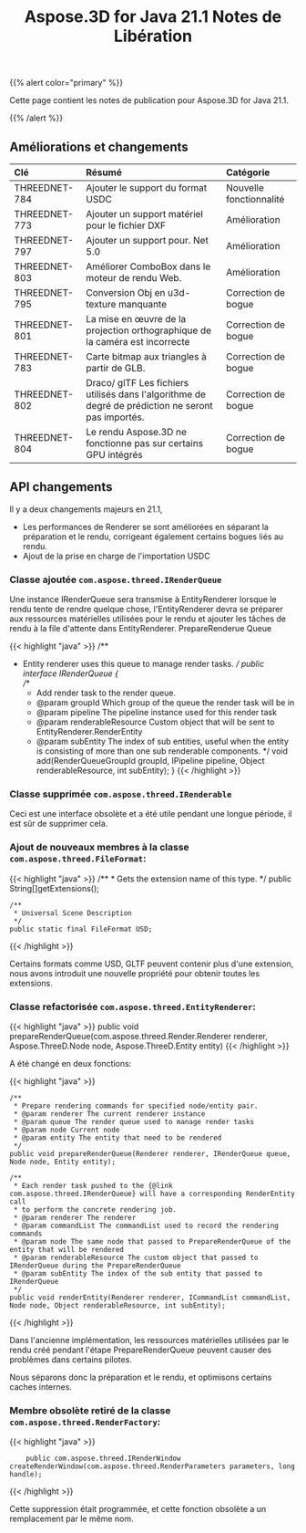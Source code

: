 ﻿---
title: Aspose.3D for Java 21.1 Notes de Libération
type: docs
weight: 12
url: /fr/java/aspose-3d-for-java-21-1-release-notes/
---
{{% alert color="primary" %}}

Cette page contient les notes de publication pour Aspose.3D for Java 21.1.

{{% /alert %}}
## **Améliorations et changements**

|**Clé**|**Résumé**|**Catégorie**|
|:- |:- |:- |
|THREEDNET-784 |Ajouter le support du format USDC|Nouvelle fonctionnalité|
|THREEDNET-773 |Ajouter un support matériel pour le fichier DXF|Amélioration|
|THREEDNET-797 |Ajouter un support pour. Net 5.0|Amélioration|
|THREEDNET-803 |Améliorer ComboBox dans le moteur de rendu Web.|Amélioration|
|THREEDNET-795 |Conversion Obj en u3d-texture manquante|Correction de bogue|
|THREEDNET-801 |La mise en œuvre de la projection orthographique de la caméra est incorrecte|Correction de bogue|
|THREEDNET-783 |Carte bitmap aux triangles à partir de GLB.|Correction de bogue|
|THREEDNET-802 |Draco/ glTF Les fichiers utilisés dans l'algorithme de degré de prédiction ne seront pas importés.|Correction de bogue|
|THREEDNET-804 |Le rendu Aspose.3D ne fonctionne pas sur certains GPU intégrés|Correction de bogue|



## API changements ##

Il y a deux changements majeurs en 21.1,

* Les performances de Renderer se sont améliorées en séparant la préparation et le rendu, corrigeant également certains bogues liés au rendu.
* Ajout de la prise en charge de l'importation USDC

### Classe ajoutée `com.aspose.threed.IRenderQueue`

Une instance IRenderQueue sera transmise à EntityRenderer lorsque le rendu tente de rendre quelque chose, l'EntityRenderer devra se préparer aux ressources matérielles utilisées pour le rendu et ajouter les tâches de rendu à la file d'attente dans EntityRenderer. PrepareRenderue Queue


{{< highlight "java" >}}
/**
 * Entity renderer uses this queue to manage render tasks.
 */
public interface IRenderQueue
{    
    /**
     * Add render task to the render queue.
     * @param groupId Which group of the queue the render task will be in
     * @param pipeline The pipeline instance used for this render task
     * @param renderableResource Custom object that will be sent to EntityRenderer.RenderEntity
     * @param subEntity The index of sub entities, useful when the entity is consisting of more than one sub renderable components.
     */
    void add(RenderQueueGroupId groupId, IPipeline pipeline, Object renderableResource, int subEntity);
}
{{< /highlight >}}



### Classe supprimée `com.aspose.threed.IRenderable`

Ceci est une interface obsolète et a été utile pendant une longue période, il est sûr de supprimer cela.


### Ajout de nouveaux membres à la classe `com.aspose.threed.FileFormat`:

{{< highlight "java" >}}
    /**
     * Gets the extension name of this type.
     */
    public String[]getExtensions();

    /**
     * Universal Scene Description
     */
    public static final FileFormat USD;

{{< /highlight >}}

Certains formats comme USD, GLTF peuvent contenir plus d'une extension, nous avons introduit une nouvelle propriété pour obtenir toutes les extensions.


### Classe refactorisée `com.aspose.threed.EntityRenderer`:

{{< highlight "java" >}}
        public void prepareRenderQueue(com.aspose.threed.Render.Renderer renderer, Aspose.ThreeD.Node node, Aspose.ThreeD.Entity entity)
{{< /highlight >}}

A été changé en deux fonctions:

{{< highlight "java" >}}

    /**
     * Prepare rendering commands for specified node/entity pair.
     * @param renderer The current renderer instance
     * @param queue The render queue used to manage render tasks
     * @param node Current node
     * @param entity The entity that need to be rendered
     */
    public void prepareRenderQueue(Renderer renderer, IRenderQueue queue, Node node, Entity entity);
    
    /**
     * Each render task pushed to the {@link com.aspose.threed.IRenderQueue} will have a corresponding RenderEntity call
     * to perform the concrete rendering job.
     * @param renderer The renderer
     * @param commandList The commandList used to record the rendering commands
     * @param node The same node that passed to PrepareRenderQueue of the entity that will be rendered
     * @param renderableResource The custom object that passed to IRenderQueue during the PrepareRenderQueue
     * @param subEntity The index of the sub entity that passed to IRenderQueue
     */
    public void renderEntity(Renderer renderer, ICommandList commandList, Node node, Object renderableResource, int subEntity);
{{< /highlight >}}

Dans l'ancienne implémentation, les ressources matérielles utilisées par le rendu créé pendant l'étape PrepareRenderQueue peuvent causer des problèmes dans certains pilotes.

Nous séparons donc la préparation et le rendu, et optimisons certains caches internes.


### Membre obsolète retiré de la classe `com.aspose.threed.RenderFactory`:


{{< highlight "java" >}}

        public com.aspose.threed.IRenderWindow createRenderWindow(com.aspose.threed.RenderParameters parameters, long handle);

{{< /highlight >}}

Cette suppression était programmée, et cette fonction obsolète a un remplacement par le même nom.

